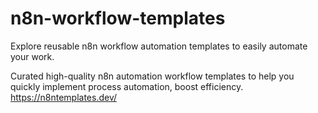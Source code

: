 # n8n-workflow-templates
Explore reusable n8n workflow automation templates to easily automate your work.


Curated high-quality n8n automation workflow templates to help you quickly implement process automation, boost efficiency.
https://n8ntemplates.dev/
